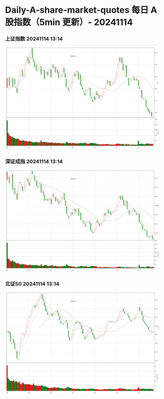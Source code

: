 
# Daily-A-share-market-quotes 每日 A 股指数（5min 更新）- 20241114

### 上证指数 20241114 13:14
![](./fig/2024/11/20241114-sh000001.png)

### 深证成指 20241114 13:14
![](./fig/2024/11/20241114-sz399001.png)

### 北证50 20241114 13:14
![](./fig/2024/11/20241114-bj899050.png)
